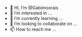 - 👋 Hi, I’m @Gabimoorais
- 👀 I’m interested in ...
- 🌱 I’m currently learning ...
- 💞️ I’m looking to collaborate on ...
- 📫 How to reach me ...

<!---
Gabimoorais/Gabimoorais is a ✨ special ✨ repository because its `README.md` (this file) appears on your GitHub profile.
You can click the Preview link to take a look at your changes.
--->
